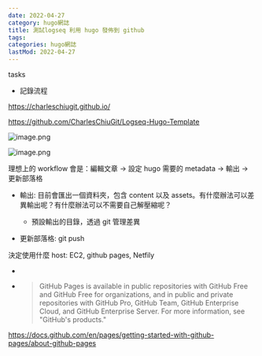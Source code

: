 ```yaml
---
date: 2022-04-27
category: hugo網誌
title: 測試logseq 利用 hugo 發佈到 github
tags:
categories: hugo網誌
lastMod: 2022-04-27
---
```

tasks

  + 記錄流程

https://charleschiugit.github.io/

https://github.com/CharlesChiuGit/Logseq-Hugo-Template

![image.png](/assets/image_1651030940974_0.png)

![image.png](/assets/image_1651030993081_0.png)

理想上的 workflow 會是：編輯文章 -> 設定 hugo 需要的 metadata -> 輸出 -> 更新部落格

  + 輸出: 目前會匯出一個資料夾，包含 content 以及 assets。有什麼辦法可以差異輸出呢？有什麼辦法可以不需要自己解壓縮呢？

    + 預設輸出的目錄，透過 git 管理差異

  + 更新部落格: git push

決定使用什麼 host: EC2, github pages, Netfily

  + 

  + > GitHub Pages is available in public repositories with GitHub Free and GitHub Free for organizations, and in public and private repositories with GitHub Pro, GitHub Team, GitHub Enterprise Cloud, and GitHub Enterprise Server. For more information, see "GitHub's products."

https://docs.github.com/en/pages/getting-started-with-github-pages/about-github-pages


